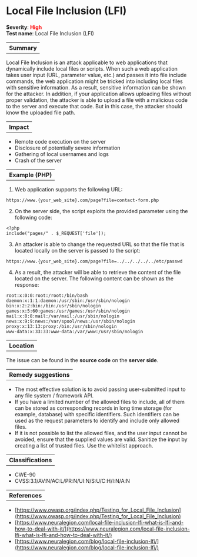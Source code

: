 # Local File Inclusion (LFI)

<b>Severity</b>: <b><font color="red">High</font></b><br>
<b>Test name</b>: Local File Inclusion (LFI)

<table id="simple-table">
    <tr>
        <th><strong>Summary</strong></th>
    </tr>
</table>

Local File Inclusion is an attack applicable to web applications that dynamically include local files or scripts. When such a web application takes user input (URL, parameter value, etc.) and passes it into file include commands, the web application might be tricked into including local files with sensitive information. As a result, sensitive information can be shown for the attacker. In addition, if your application allows uploading files without proper validation, the attacker is able to upload a file with a malicious code to the server and execute that code. But in this case, the attacker should know the uploaded file path.

<table id="simple-table">
    <tr>
        <th><strong>Impact</strong></th>
    </tr>
</table>

* Remote code execution on the server
* Disclosure of potentially severe information
* Gathering of local usernames and logs
* Crash of the server

<table id="simple-table">
    <tr>
        <th><strong>Example (PHP)</strong></th>
    </tr>
</table>

1. Web application supports the following URL:
```
https://www.{your_web_site}.com/page?file=contact-form.php
```
2. On the server side, the script exploits the provided parameter using the following code:
```
<?php
include("pages/" . $_REQUEST['file']);
```
3. An attacker is able to change the requested URL so that the file that is located locally on the server is passed to the script:
```
https://www.{your_web_site}.com/page?file=../../../../../etc/passwd
```
4. As a result, the attacker will be able to retrieve the content of the file located on the server. The following content can be shown as the response:
```
root:x:0:0:root:/root:/bin/bash
daemon:x:1:1:daemon:/usr/sbin:/usr/sbin/nologin
bin:x:2:2:bin:/bin:/usr/sbin/nologin
games:x:5:60:games:/usr/games:/usr/sbin/nologin
mail:x:8:8:mail:/var/mail:/usr/sbin/nologin
news:x:9:9:news:/var/spool/news:/usr/sbin/nologin
proxy:x:13:13:proxy:/bin:/usr/sbin/nologin
www-data:x:33:33:www-data:/var/www:/usr/sbin/nologin
```

<table id="simple-table">
    <tr>
        <th><strong>Location</strong></th>
    </tr>
</table>

The issue can be found in the **source code** on the **server side**.

<table id="simple-table">
    <tr>
        <th><strong>Remedy suggestions</strong></th>
    </tr>
</table>

* The most effective solution is to avoid passing user-submitted input to any file system / framework API. 
* If you have a limited number of the allowed files to include, all of them can be stored as corresponding records in long time storage (for example, database) with specific identifiers. Such identifiers can be used as the request parameters to identify and include only allowed files.
* If it is not possible to list the allowed files, and the user input cannot  be avoided, ensure that the supplied values are valid. Sanitize the input by creating a list of trusted files. Use the whitelist approach.




<table id="simple-table">
    <tr>
        <th><strong>Classifications</strong></th>
    </tr>
</table>

* CWE-90
* CVSS:3.1/AV:N/AC:L/PR:N/UI:N/S:U/C:H/I:N/A:N

<table id="simple-table">
    <tr>
        <th><strong>References</strong></th>
    </tr>
</table>

* [https://www.owasp.org/index.php/Testing_for_Local_File_Inclusion](https://www.owasp.org/index.php/Testing_for_Local_File_Inclusion)
* [https://www.neuralegion.com/local-file-inclusion-lfi-what-is-lfi-and-how-to-deal-with-it/](https://www.neuralegion.com/local-file-inclusion-lfi-what-is-lfi-and-how-to-deal-with-it/)
* [https://www.neuralegion.com/blog/local-file-inclusion-lfi/](https://www.neuralegion.com/blog/local-file-inclusion-lfi/)